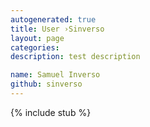 ```yaml
---
autogenerated: true
title: User ›Sinverso
layout: page
categories: 
description: test description

name: Samuel Inverso
github: sinverso
---
```

{% include stub %}

